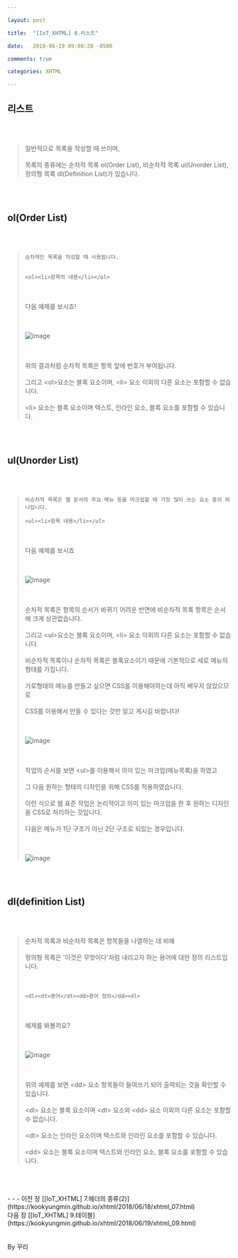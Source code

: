 ```yaml
---

layout: post

title:  "[IoT_XHTML] 8.리스트"

date:   2018-06-19 09:00:20 -0500

comments: true

categories: XHTML

---
```


## 리스트

<br>
<br>

>일반적으로 목록을 작성할 때 쓰이며, 
><br>
><br>
>목록의 종류에는 순차적 목록 ol(Order List), 비순차적 목록 ul(Unorder List), 정의형 목록 dl(Definition List)가 있습니다.

<br>
<br>

## ol(Order List)

<br>
<br>

>```
>순차적인 목록을 작성할 때 사용됩니다.
>
>
><ol><li>항목의 내용</li></ol>
>```
>
><br>
><br>
>다음 예제를 보시죠!
><br>
><br>
><br>
>
>![image](/image/XHTML_image/xhtml_image_26.png)
>
><br>
><br>
>위의 결과처럼 순차적 목록은 항목 앞에 번호가 부여됩니다.
><br>
><br>
>그리고 &lt;ol&gt;요소는 블록 요소이며, &lt;li&gt; 요소 이외의 다른 요소는 포함할 수 없습니다.
><br>
><br>
>&lt;li&gt; 요소는 블록 요소이며 텍스트, 인라인 요소, 블록 요소를 포함할 수 있습니다.

<br>
<br>

## ul(Unorder List)

<br>
<br>

>```
>비순차적 목록은 웹 문서의 주요 메뉴 등을 마크업할 때 가장 많이 쓰는 요소 중의 하나입니다.
>
><ul><li>항목 내용</li></ul>
>```
>
><br>
><br>
>다음 예제를 보시죠
><br>
><br>
><br>
>
>![image](/image/XHTML_image/xhtml_image_27.png)
>
><br>
><br>
>순차적 목록은 항목의 순서가 바뀌기 어려운 반면에 비순차적 목록 항목은 순서에 크게 상관없습니다.
><br>
><br>
>그리고 &lt;ul&gt;요소는 블록 요소이며, &lt;li&gt; 요소 이외의 다른 요소는 포함할 수 없습니다.
><br>
><br>
>비순차적 목록이나 순차적 목록은 블록요소이기 때문에 기본적으로 세로 메뉴의 형태를 가집니다.
><br>
><br>
>가로형태의 메뉴를 만들고 싶으면 CSS를 이용해야하는데 아직 배우지 않았으므로 
><br>
><br>
>CSS를 이용해서 만들 수 있다는 것만 알고 계시길 바랍니다!
><br>
><br>
><br>
>
>![image](/image/XHTML_image/xhtml_image_28.png)
>
><br>
><br>
>작업의 순서를 보면 &lt;ul&gt;를 이용해서 의미 있는 마크업(메뉴목록)을 하였고
><br>
><br>
>그 다음 원하는 형태의 디자인을 위해 CSS를 적용하였습니다.
><br>
><br>
>이런 식으로 웹 표준 작업은 논리적이고 의미 있는 마크업을 한 후 원하는 디자인을 CSS로 처리하는 것입니다.
><br>
><br>
>다음은 메뉴가 1단 구조가 아닌 2단 구조로 되있는 경우입니다.
><br>
><br>
><br>
>
>![image](/image/XHTML_image/xhtml_image_29.png)

<br>
<br>

## dl(definition List)

<br>
<br>

>순차적 목록과 비순차적 목록은 항목들을 나열하는 데 비해 
><br>
><br>
>정의형 목록은 '이것은 무엇이다'처럼 내리고자 하는 용어에 대한 정의 리스트입니다.
><br>
><br>
><br>
>
>```
><dl><dt>용어</dt><dd>용어 정의</dd><dl>
>```
>
><br>
><br>
>예제를 봐볼까요?
><br>
><br>
><br>
>
>![image](/image/XHTML_image/xhtml_image_30.png)
>
><br>
><br>
>위의 예제를 보면 &lt;dd&gt; 요소 항목들이 들여쓰기 되어 출력되는 것을 확인할 수 있습니다.
><br>
><br>
>&lt;dl&gt; 요소는 블록 요소이며 &lt;dt&gt; 요소와 &lt;dd&gt; 요소 이외의 다른 요소는 포함할 수 없습니다.
><br>
><br>
>&lt;dt&gt; 요소는 인라인 요소이며 텍스트와 인라인 요소를 포함할 수 있습니다.
><br>
><br>
>&lt;dd&gt; 요소는 블록 요소이며 텍스트와 인라인 요소, 블록 요소를 포함할 수 있습니다.


<br>
<br>
<br>
- - -
이전 장 [[IoT_XHTML] 7.헤더의 종류(2)](https://kookyungmin.github.io/xhtml/2018/06/18/xhtml_07.html)
<br>
다음 장 [[IoT_XHTML] 9.테이블](https://kookyungmin.github.io/xhtml/2018/06/19/xhtml_09.html)


<br>
<br>
<br>
By 꾸리
